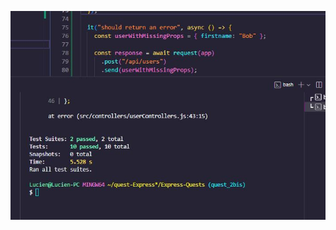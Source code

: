 <!-- ![Texte alternatif](./assets/exp02.JPG)
![Texte alternatif](./assets/exp02bis.JPG) -->

![Texte alternatif](./assets/test_02bis.JPG)

